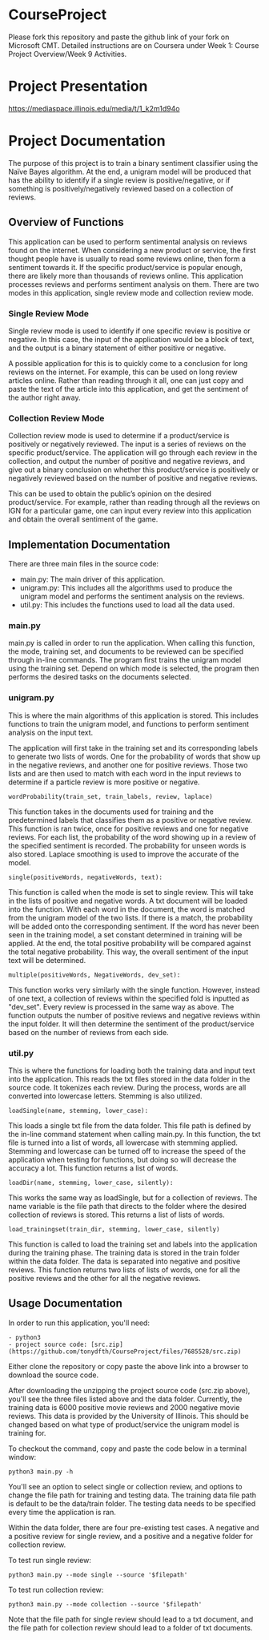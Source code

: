 # CourseProject

Please fork this repository and paste the github link of your fork on Microsoft CMT. Detailed instructions are on Coursera under Week 1: Course Project Overview/Week 9 Activities.

# Project Presentation 

https://mediaspace.illinois.edu/media/t/1_k2m1d94o

# Project Documentation

The purpose of this project is to train a binary sentiment classifier using the Naïve Bayes algorithm. At the end, a unigram model will be produced that has the ability to identify if a single review is positive/negative, or if something is positively/negatively reviewed based on a collection of reviews.


## Overview of Functions

This application can be used to perform sentimental analysis on reviews found on the internet. When considering a new product or service, the first thought people have is usually to read some reviews online, then form a sentiment towards it. If the specific product/service is popular enough, there are likely more than thousands of reviews online. This application processes reviews and performs sentiment analysis on them. There are two modes in this application, single review mode and collection review mode.

### Single Review Mode

Single review mode is used to identify if one specific review is positive or negative. In this case, the input of the application would be a block of text, and the output is a binary statement of either positive or negative. 

A possible application for this is to quickly come to a conclusion for long reviews on the internet. For example, this can be used on long review articles online. Rather than reading through it all, one can just copy and paste the text of the article into this application, and get the sentiment of the author right away. 

### Collection Review Mode

Collection review mode is used to determine if a product/service is positively or negatively reviewed. The input is a series of reviews on the specific product/service. The application will go through each review in the collection, and output the number of positive and negative reviews, and give out a binary conclusion on whether this product/service is positively or negatively reviewed based on the number of positive and negative reviews. 

This can be used to obtain the public’s opinion on the desired product/service. For example, rather than reading through all the reviews on IGN for a particular game, one can input every review into this application and obtain the overall sentiment of the game. 


## Implementation Documentation

There are three main files in the source code:
- main.py: The main driver of this application.
- unigram.py: This includes all the algorithms used to produce the unigram model and performs the sentiment analysis on the reviews.
- util.py: This includes the functions used to load all the data used.

### main.py

main.py is called in order to run the application. When calling this function, the mode, training set, and documents to be reviewed can be specified through in-line commands. The program first trains the unigram model using the training set. Depend on which mode is selected, the program then performs the desired tasks on the documents selected.

### unigram.py

This is where the main algorithms of this application is stored. This includes functions to train the unigram model, and functions to perform sentiment analysis on the input text.

The application will first take in the training set and its corresponding labels to generate two lists of words. One for the probability of words that show up in the negative reviews, and another one for positive reviews. Those two lists and are then used to match with each word in the input reviews to determine if a particle review is more positive or negative.

```
wordProbability(train_set, train_labels, review, laplace)
```
This function takes in the documents used for training and the predetermined labels that classifies them as a positive or negative review. This function is ran twice, once for positive reviews and one for negative reviews. For each list, the probability of the word showing up in a review of the specified sentiment is recorded. The probability for unseen words is also stored. Laplace smoothing is used to improve the accurate of the model.

```
single(positiveWords, negativeWords, text):
```
This function is called when the mode is set to single review. This will take in the lists of positive and negative words. A txt document will be loaded into the function. With each word in the document, the word is matched from the unigram model of the two lists. If there is a match, the probability will be added onto the corresponding sentiment. If the word has never been seen in the training model, a set constant determined in training will be applied. At the end, the total positive probability will be compared against the total negative probability. This way, the overall sentiment of the input text will be determined.

```
multiple(positiveWords, NegativeWords, dev_set):
```
This function works very similarly with the single function. However, instead of one text, a collection of reviews within the specified fold is inputted as "dev_set". Every review is processed in the same way as above. The function outputs the number of positive reviews and negative reviews within the input folder. It will then determine the sentiment of the product/service based on the number of reviews from each side.

### util.py

This is where the functions for loading both the training data and input text into the application. This reads the txt files stored in the data folder in the source code. It tokenizes each review. During the process, words are all converted into lowercase letters. Stemming is also utilized.

```
loadSingle(name, stemming, lower_case):
```
This loads a single txt file from the data folder. This file path is defined by the in-line command statement when calling main.py. In this function, the txt file is turned into a list of words, all lowercase with stemming applied. Stemming and lowercase can be turned off to increase the speed of the application when testing for functions, but doing so will decrease the accuracy a lot. This function returns a list of words. 

```
loadDir(name, stemming, lower_case, silently):
```
This works the same way as loadSingle, but for a collection of reviews. The name variable is the file path that directs to the folder where the desired collection of reviews is stored. This returns a list of lists of words.

```
load_trainingset(train_dir, stemming, lower_case, silently)
```
This function is called to load the training set and labels into the application during the training phase. The training data is stored in the train folder within the data folder. The data is separated into negative and positive reviews. This function returns two lists of lists of words, one for all the positive reviews and the other for all the negative reviews. 

## Usage Documentation

In order to run this application, you'll need:
```
- python3
- project source code: [src.zip](https://github.com/tonydfth/CourseProject/files/7685528/src.zip)

```

Either clone the repository or copy paste the above link into a browser to download the source code.

After downloading the unzipping the project source code (src.zip above), you'll see the three files listed above and the data folder. 
Currently, the training data is 6000 positive movie reviews and 2000 negative movie reviews. This data is provided by the University of Illinois. This should be changed based on what type of product/service the unigram model is training for. 

To checkout the command, copy and paste the code below in a terminal window:
```
python3 main.py -h
```
You'll see an option to select single or collection review, and options to change the file path for training and testing data. The training data file path is default to be the data/train folder. The testing data needs to be specified every time the application is ran. 

Within the data folder, there are four pre-existing test cases. A negative and a positive review for single review, and a positive and a negative folder for collection review.

To test run single review:
```
python3 main.py --mode single --source '$filepath'
```

To test run collection review:
```
python3 main.py --mode collection --source '$filepath'
```

Note that the file path for single review should lead to a txt document, and the file path for collection review should lead to a folder of txt documents. 

